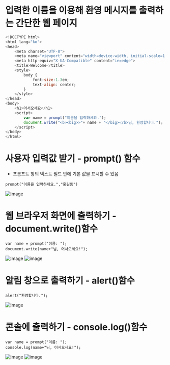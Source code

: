 # 입력한 이름을 이용해 환영 메시지를 출력하는 간단한 웹 페이지

```js
<!DOCTYPE html>
<html lang="ko">
<head>
	<meta charset="UTF-8">
	<meta name="viewport" content="width=device-width, initial-scale=1.0">
	<meta http-equiv="X-UA-Compatible" content="ie=edge">
	<title>Welcome</title>
	<style>
		body {
			font-size:1.3em;
			text-align: center;
		}
	</style>
</head>
<body>
	<h1>어서오세요</h1>	
	<script>
		var name = prompt("이름을 입력하세요.");
		document.write("<b><big>>"+ name + "</big></b>님, 환영합니다.");
	</script>
</body>
</html>
```

# 사용자 입력값 받기 - prompt() 함수
- 프롬프트 창의 텍스트 필드 안에 기본 값을 표시할 수 있음
```
prompt("이름을 입력하세요.","홍길동")
```
![image](https://github.com/user-attachments/assets/c5b2ddf1-4f7e-4cac-8ea9-e4fd8a31dfc1)

# 웹 브라우저 화면에 출력하기 - document.write()함수

```
var name = prompt("이름: ");
document.write(name+"님, 어서오세요!");
```
![image](https://github.com/user-attachments/assets/c411cd60-a974-496a-acbb-7f27f452048f)
![image](https://github.com/user-attachments/assets/c99e1ce1-5fe4-4c4d-9ec7-8086e8e7f91b)

# 알림 창으로 출력하기 - alert()함수

```
alert("환영합니다.");
```
![image](https://github.com/user-attachments/assets/998a812d-d0a3-4e6d-ac31-9e1585f213a6)

# 콘솔에 출력하기 - console.log()함수

```
var name = prompt("이름: ");
console.log(name+"님, 어서오세요!");
```

![image](https://github.com/user-attachments/assets/431281f2-3c94-46ce-a594-d834c1a05ce1)
![image](https://github.com/user-attachments/assets/31645881-7bc7-48b3-9318-feed8a9380e8)






